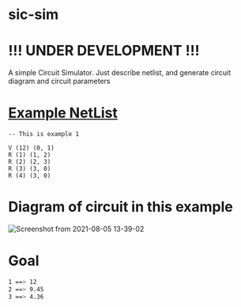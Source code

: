 # sic-sim
# !!! UNDER DEVELOPMENT !!!
A simple Circuit Simulator. Just describe netlist, and generate circuit diagram and circuit parameters

# [Example NetList](https://raw.githubusercontent.com/jatin837/sic-sim/main/ex1.cir?token=APFO6ORTHPH7UHEPA6O5ZULBCTKOA)
```vi
-- This is example 1

V (12) (0, 1)
R (1) (1, 2)
R (2) (2, 3)
R (3) (3, 0)
R (4) (3, 0)
```
# Diagram of circuit in this example

![Screenshot from 2021-08-05 13-39-02](https://user-images.githubusercontent.com/63631162/128315400-346fb768-44be-4a01-bf17-3cf2c0407b1b.png)

# Goal
```sh
1 ==> 12
2 ==> 9.45
3 ==> 4.36
```
